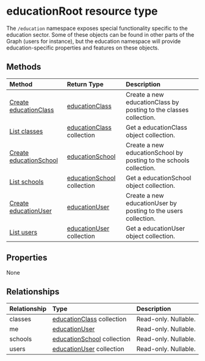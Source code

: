 # educationRoot resource type


The `/education` namespace exposes special functionality specific to the education sector. 
Some of these objects can be found in other parts of the Graph (users for instance),
but the education namespace will provide education-specific properties and features on these objects.

## Methods

| Method		   | Return Type	|Description|
|:---------------|:--------|:----------|
|[Create educationClass](../api/educationroot_post_classes.md) |[educationClass](educationclass.md)| Create a new educationClass by posting to the classes collection.|
|[List classes](../api/educationroot_list_classes.md) |[educationClass](educationclass.md) collection| Get a educationClass object collection.|
|[Create educationSchool](../api/educationroot_post_schools.md) |[educationSchool](educationschool.md)| Create a new educationSchool by posting to the schools collection.|
|[List schools](../api/educationroot_list_schools.md) |[educationSchool](educationschool.md) collection| Get a educationSchool object collection.|
|[Create educationUser](../api/educationroot_post_users.md) |[educationUser](educationuser.md)| Create a new educationUser by posting to the users collection.|
|[List users](../api/educationroot_list_users.md) |[educationUser](educationuser.md) collection| Get a educationUser object collection.|

## Properties
None

## Relationships
| Relationship | Type	|Description|
|:---------------|:--------|:----------|
|classes|[educationClass](educationclass.md) collection| Read-only. Nullable.|
|me|[educationUser](educationuser.md)| Read-only. Nullable.|
|schools|[educationSchool](educationschool.md) collection| Read-only. Nullable.|
|users|[educationUser](educationuser.md) collection| Read-only. Nullable.|

<!-- uuid: 8fcb5dbc-d5aa-4681-8e31-b001d5168d79
2015-10-25 14:57:30 UTC -->
<!-- {
  "type": "#page.annotation",
  "description": "educationRoot resource",
  "keywords": "",
  "section": "documentation",
  "tocPath": ""
}-->